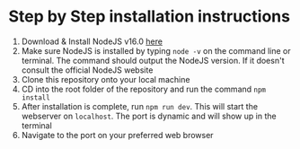 # Step by Step installation instructions

1. Download & Install NodeJS v16.0 [here](https://nodejs.org/download/release/v16.0.0/)
2. Make sure NodeJS is installed by typing `node -v` on the command line or terminal. The command should output the NodeJS version. If it doesn't consult the official NodeJS website
3. Clone this repository onto your local machine
4. CD into the root folder of the repository and run the command `npm install`
5. After installation is complete, run `npm run dev`. This will start the webserver on `localhost`. The port is dynamic and will show up in the terminal
6. Navigate to the port on your preferred web browser
